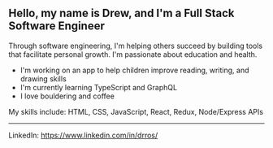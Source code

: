 ## Hello, my name is Drew, and I'm a Full Stack Software Engineer

Through software engineering, I'm helping others succeed by building tools that facilitate personal growth. I'm passionate about education and health. 

+ I'm working on an app to help children improve reading, writing, and drawing skills
+ I'm currently learning TypeScript and GraphQL
+ I love bouldering and coffee

My skills include: HTML, CSS, JavaScript, React, Redux, Node/Express APIs

---
LinkedIn: https://www.linkedin.com/in/drros/
